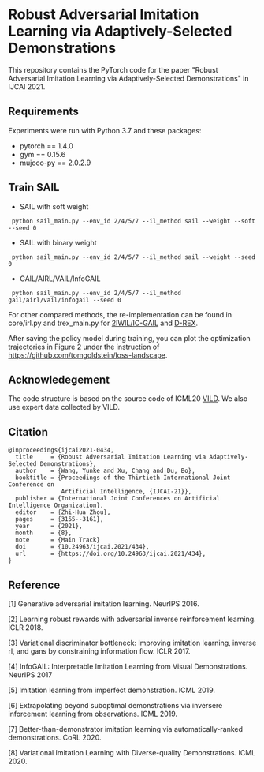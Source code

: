 # Robust Adversarial Imitation Learning via Adaptively-Selected Demonstrations

This repository contains the PyTorch code for the paper "Robust Adversarial Imitation Learning via Adaptively-Selected Demonstrations" in IJCAI 2021.

## Requirements
Experiments were run with Python 3.7 and these packages:
* pytorch == 1.4.0
* gym == 0.15.6
* mujoco-py == 2.0.2.9

## Train SAIL

 * SAIL with soft weight
 ```
  python sail_main.py --env_id 2/4/5/7 --il_method sail --weight --soft --seed 0
 ```
 * SAIL with binary weight
 ```
  python sail_main.py --env_id 2/4/5/7 --il_method sail --weight --seed 0
 ```
 * GAIL/AIRL/VAIL/InfoGAIL
 ```
  python sail_main.py --env_id 2/4/5/7 --il_method gail/airl/vail/infogail --seed 0
 ```

For other compared methods, the re-implementation can be found in core/irl.py and trex_main.py for [2IWIL/IC-GAIL](https://github.com/kristery/Imitation-Learning-from-Imperfect-Demonstration) and [D-REX](https://github.com/dsbrown1331/CoRL2019-DREX). 

After saving the policy model during training, you can plot the optimization trajectories in Figure 2 under the instruction of https://github.com/tomgoldstein/loss-landscape.

## Acknowledegement
The code structure is based on the source code of ICML20 [VILD](https://github.com/voot-t/vild_code). We also use expert data collected by VILD.

## Citation
```
@inproceedings{ijcai2021-0434,
  title     = {Robust Adversarial Imitation Learning via Adaptively-Selected Demonstrations},
  author    = {Wang, Yunke and Xu, Chang and Du, Bo},
  booktitle = {Proceedings of the Thirtieth International Joint Conference on
               Artificial Intelligence, {IJCAI-21}},
  publisher = {International Joint Conferences on Artificial Intelligence Organization},
  editor    = {Zhi-Hua Zhou},
  pages     = {3155--3161},
  year      = {2021},
  month     = {8},
  note      = {Main Track}
  doi       = {10.24963/ijcai.2021/434},
  url       = {https://doi.org/10.24963/ijcai.2021/434},
}
```

## Reference
[1] Generative adversarial imitation learning. NeurIPS 2016.

[2] Learning robust rewards with adversarial inverse reinforcement learning. ICLR 2018.

[3] Variational discriminator bottleneck: Improving imitation learning, inverse rl, and gans by constraining information flow. ICLR 2017.

[4] InfoGAIL: Interpretable Imitation Learning from Visual Demonstrations. NeurIPS 2017

[5] Imitation learning from imperfect demonstration. ICML 2019.

[6] Extrapolating beyond suboptimal demonstrations via inversere inforcement learning from observations. ICML 2019.

[7] Better-than-demonstrator imitation learning via automatically-ranked demonstrations. CoRL 2020.

[8] Variational Imitation Learning with Diverse-quality Demonstrations. ICML 2020.

